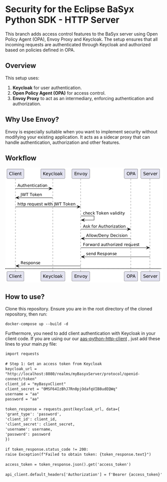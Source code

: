 # Security for the Eclipse BaSyx Python SDK - HTTP Server

This branch adds access control features to the BaSyx server using Open Policy Agent (OPA), Envoy Proxy and Keycloak. The setup ensures that all incoming requests are authenticated through Keycloak and authorized based on policies defined in OPA.


## Overview
This setup uses:
1. **Keycloak** for user authentication.
2. **Open Policy Agent (OPA)** for access control.
3. **Envoy Proxy** to act as an intermediary, enforcing authentication and authorization.

## Why Use Envoy?
Envoy is especially suitable when you want to implement security without modifying your existing application. It acts as a sidecar proxy that can handle authentication, authorization and other features.

## Workflow
![img.png](img.png)

## How to use?
Clone this repository. Ensure you are in the root directory of the cloned repository, then run:
```
docker-compose up --build -d
```
Furthermore, you need to add client authentication with Keycloak in your client code. If you are using our our [aas-python-http-client](https://github.com/rwth-iat/aas-python-http-client) , just add these lines to your main.py file:
```
import requests

# Step 1: Get an access token from Keycloak
keycloak_url = "http://localhost:8080/realms/myBasyxServer/protocol/openid-connect/token"
client_id = "myBasyxClient"
client_secret = "0MSF64IzBhJ7Rn0pjOdafqVIB8udEQWq"
username = "aa"
password = "aa"

token_response = requests.post(keycloak_url, data={
'grant_type': 'password',
'client_id': client_id,
'client_secret': client_secret,
'username': username,
'password': password
})

if token_response.status_code != 200:
raise Exception(f"Failed to obtain token: {token_response.text}")

access_token = token_response.json().get('access_token')

api_client.default_headers['Authorization'] = f'Bearer {access_token}'
```